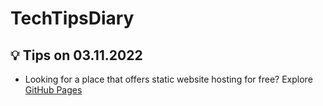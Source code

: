 # TechTipsDiary

## 💡 Tips on 03.11.2022

- Looking for a place that offers static website hosting for free? Explore [GitHub Pages](https://pages.github.com)
